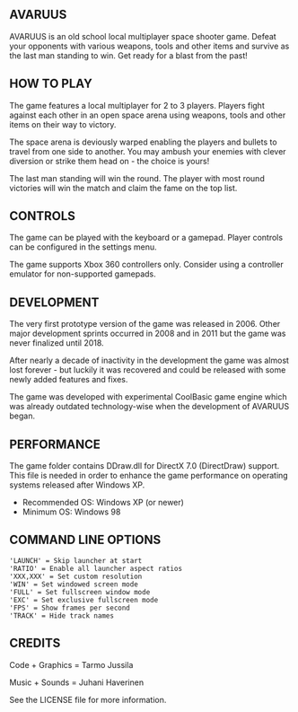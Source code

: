 AVARUUS
----------------------------------------------------------------

AVARUUS is an old school local multiplayer space shooter game.
Defeat your opponents with various weapons, tools and other
items and survive as the last man standing to win.
Get ready for a blast from the past!

HOW TO PLAY
----------------------------------------------------------------

The game features a local multiplayer for 2 to 3 players.
Players fight against each other in an open space arena using
weapons, tools and other items on their way to victory.

The space arena is deviously warped enabling the players and
bullets to travel from one side to another. You may ambush your
enemies with clever diversion or strike them head on - the
choice is yours!

The last man standing will win the round. The player with most
round victories will win the match and claim the fame on the
top list.

CONTROLS
----------------------------------------------------------------

The game can be played with the keyboard or a gamepad. Player
controls can be configured in the settings menu.

The game supports Xbox 360 controllers only. Consider using a
controller emulator for non-supported gamepads.

DEVELOPMENT
----------------------------------------------------------------

The very first prototype version of the game was released in
2006. Other major development sprints occurred in 2008 and in
2011 but the game was never finalized until 2018.

After nearly a decade of inactivity in the development the game
was almost lost forever - but luckily it was recovered and could
be released with some newly added features and fixes.

The game was developed with experimental CoolBasic game engine
which was already outdated technology-wise when the development
of AVARUUS began.

PERFORMANCE
----------------------------------------------------------------

The game folder contains DDraw.dll for DirectX 7.0 (DirectDraw)
support. This file is needed in order to enhance the game
performance on operating systems released after Windows XP.

- Recommended OS: Windows XP (or newer)
- Minimum OS: Windows 98

COMMAND LINE OPTIONS
----------------------------------------------------------------

```
'LAUNCH' = Skip launcher at start
'RATIO' = Enable all launcher aspect ratios
'XXX,XXX' = Set custom resolution
'WIN' = Set windowed screen mode
'FULL' = Set fullscreen window mode
'EXC' = Set exclusive fullscreen mode
'FPS' = Show frames per second
'TRACK' = Hide track names
```

CREDITS
----------------------------------------------------------------

Code + Graphics = Tarmo Jussila

Music + Sounds = Juhani Haverinen

See the LICENSE file for more information.
